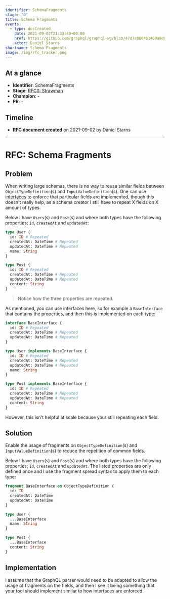 ```yaml
---
identifier: SchemaFragments
stage: "0"
title: Schema Fragments
events:
  - type: docCreated
    date: 2021-09-02T21:33:40+00:00
    href: https://github.com/graphql/graphql-wg/blob/47d7a8004b1469a9d0480446c820dc9ad01e78b9/rfcs/SchemaFragments.md
    actor: Daniel Starns
shortname: Schema Fragments
image: /img/rfc_tracker.png
---
```


## At a glance

- **Identifier**: SchemaFragments
- **Stage**: [RFC0: Strawman](https://github.com/graphql/graphql-spec/blob/main/CONTRIBUTING.md#stage-0-strawman)
- **Champion**: -
- **PR**: -

<!-- BEGIN_CUSTOM_TEXT -->



<!-- END_CUSTOM_TEXT -->

## Timeline

- **[RFC document created](https://github.com/graphql/graphql-wg/blob/47d7a8004b1469a9d0480446c820dc9ad01e78b9/rfcs/SchemaFragments.md)** on 2021-09-02 by Daniel Starns

<!-- VERBATIM -->

---

# RFC: Schema Fragments

## Problem

When writing large schemas, there is no way to reuse similar fields between `ObjectTypeDefinition`(s) and `InputValueDefinition`(s). One can use [interfaces](https://spec.graphql.org/June2018/#sec-Interfaces) to enforce that particular fields are implemented, though this doesn't really help, as a schema creator I still have to repeat X fields on X amount of types.

Below I have `Users`(s) and `Post`(s) and where both types have the following properties; `id`, `createdAt` and `updatedAt`:

```graphql
type User {
  id: ID # Repeated
  createdAt: DateTime # Repeated
  updatedAt: DateTime # Repeated
  name: String
}

type Post {
  id: ID # Repeated
  createdAt: DateTime # Repeated
  updatedAt: DateTime # Repeated
  content: String
}
```

> Notice how the three properties are repeated.

As mentioned, you can use interfaces here, so for example a `BaseInterface` that contains the properties, and then this is implemented on each type:

```graphql
interface BaseInterface {
  id: ID # Repeated
  createdAt: DateTime # Repeated
  updatedAt: DateTime # Repeated
}

type User implements BaseInterface {
  id: ID # Repeated
  createdAt: DateTime # Repeated
  updatedAt: DateTime # Repeated
  name: String
}

type Post implements BaseInterface {
  id: ID # Repeated
  createdAt: DateTime # Repeated
  updatedAt: DateTime # Repeated
  content: String
}
```

However, this isn't helpful at scale because your still repeating each field.

## Solution

Enable the usage of fragments on `ObjectTypeDefinition`(s) and `InputValueDefinition`(s) to reduce the repetition of common fields.

Below I have `Users`(s) and `Post`(s) and where both types have the following properties; `id`, `createdAt` and `updatedAt`. The listed properties are only defined once and I use the fragment spread syntax to apply them to each type:

```graphql
fragment BaseInterface on ObjectTypeDefinition {
  id: ID
  createdAt: DateTime
  updatedAt: DateTime
}

type User {
  ...BaseInterface
  name: String
}

type Post {
  ...BaseInterface
  content: String
}
```

## Implementation

I assume that the GraphQL parser would need to be adapted to allow the usage of fragments on the fields, and then I see it being something that your tool should implement similar to how interfaces are enforced.
